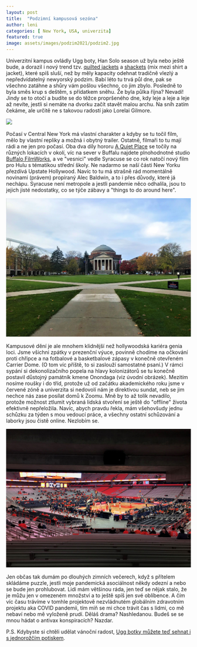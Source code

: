 ```yaml
---
layout: post
title:  "Podzimní kampusová sezóna"
author: leni
categories: [ New York, USA, univerzita]
featured: true
image: assets/images/podzim2021/podzim2.jpg
---
```


Univerzitní kampus ovládly Ugg boty, Han Solo season už byla nebo ještě bude, a dorazil i nový trend tzv. <a href="https://www.amazon.com/QUILTED-FRONT-JACKET-Medium-MAUVE/dp/B09HY92MDM/ref=sr_1_4_sspa?keywords=quilted+jacket&qid=1636813532&sr=8-4-spons&psc=1&spLa=ZW5jcnlwdGVkUXVhbGlmaWVyPUFGTE9HTVAzRjlFVVEmZW5jcnlwdGVkSWQ9QTAxODA5MzIzNVNMTVBQU0gySVNUJmVuY3J5cHRlZEFkSWQ9QTAyOTU2MTcxUDNDNk9NWTdKUFNSJndpZGdldE5hbWU9c3BfYXRmJmFjdGlvbj1jbGlja1JlZGlyZWN0JmRvTm90TG9nQ2xpY2s9dHJ1ZQ==">quilted jackets</a> a <a href="https://www.amazon.com/dp/B09GK4527G/ref=sspa_dk_detail_1?psc=1&pd_rd_i=B09GK4527G&pd_rd_w=2b5jr&pf_rd_p=887084a2-5c34-4113-a4f8-b7947847c308&pd_rd_wg=a1AWm&pf_rd_r=ZZTB2037JYGSM7ME6V3B&pd_rd_r=9f1c83f9-5f1b-4b4e-ace2-1d1158b868ed&smid=ANDGJ6ZM9IUX2&spLa=ZW5jcnlwdGVkUXVhbGlmaWVyPUEzVFFUMTcxUTNZT0VSJmVuY3J5cHRlZElkPUEwODcxNzQzM1BJVTBYU0syWVlSMyZlbmNyeXB0ZWRBZElkPUEwNjAxOTcxQjI1RkVEU1VQUzBRJndpZGdldE5hbWU9c3BfZGV0YWlsJmFjdGlvbj1jbGlja1JlZGlyZWN0JmRvTm90TG9nQ2xpY2s9dHJ1ZQ==">shackets</a> (mix mezi shirt a jacket), které spíš sluší, než by měly kapacity odehnat tradičně vlezlý a nepředvídatelný newyorský podzim. Babí léto tu trvá půl dne, pak se všechno zatáhne a shůry vám pošlou všechno, co jim zbylo. Posledně to byla směs krup s deštěm, s přídatkem sněhu. Že byla půlka října? Nevadí! Jindy se to otočí a budíte se do těžce propršeného dne, kdy leje a leje a leje až nevíte, jestli si nemáte na dvorku začít stavět malou archu. Na sníh zatím čekáme, ale určitě ne s takovou radostí jako Lorelai Gilmore.

<img src="/assets/images/podzim2021/podzim1.jpg">

Počasí v Central New York má vlastní charakter a kdyby se tu točil film, mělo by vlastní repliky a možná i obytný trailer. Ostatně, filmaři to tu mají rádi a ne jen pro počasí. Oba dva díly hororu <a href="https://www.imdb.com/title/tt6644200/">A Quiet Place</a> se točily na různých lokacích v okolí, víc na sever v Buffalu najdete plnohodnotné studio <a href="https://www.buffalofilmworks.com/">Buffalo FilmWorks</a>, a ve "vesnici" vedle Syracuse se co rok natočí nový film pro Hulu s tématikou střední školy. Ne nadarmo se naší části New Yorku přezdívá Upstate Hollywood. Navíc to tu má strašně rád momentálně novinami (právem) propíraný Alec Baldwin, a to i přes důvody, které já nechápu. Syracuse není metropole a jestli pandemie něco odhalila, jsou to jejich jisté nedostatky, co se týče zábavy a "things to do around here". 

<img src="/assets/images/podzim2021/podzim7.jpg">

Kampusové dění je ale mnohem klidnější než hollywoodská kariéra genia loci. Jsme všichni zpátky v prezenční výuce, povinně chodíme na očkování proti chřipce a na fotbalové a basketbalové zápasy v konečně otevřeném Carrier Dome. (O tom víc příště, to si zaslouží samostatné psaní.) V rámci sypání si dekonolizačního popela na hlavy kolonizátorů se tu konečně postavil důstojný památník kmene Onondaga (viz úvodní obrázek). Mezitím nosíme roušky i do tříd, protože už od začátku akademického roku jsme v červené zóně a univerzita si nedovolí nám je direktivou sundat, neb se jim nechce nás zase posílat domů k Zoomu. Mně by to až tolik nevadilo, protože možnost ztlumit vybraná lidská stvoření se ještě do "offline" života efektivně nepřeložila. Navíc, abych pravdu řekla, mám všehovšudy jednu schůzku za týden s mou vedoucí práce, a všechny ostatní schůzování a laborky jsou čistě online. Nezlobím se.

<img src="/assets/images/podzim2021/podzim5.jpg">

Jen občas tak dumám po dlouhých zimních večerech, když s přítelem skládáme puzzle, jestli moje pandemická asociálnost někdy odezní a nebo se bude jen prohlubovat. Lidi mám většinou ráda, jen teď se nějak stalo, že je můžu jen v omezeném množství a to ještě spíš jen své oblíbence. A čím víc času trávíme v tomhle projektově nezvládnutém globálním zdravotním projektu aka COVID pandemii, tím míň se mi chce trávit čas s lidmi, co mě nebaví nebo mě vyloženě prudí. Děláš drama? Nashledanou. Budeš se se mnou hádat o antivax konspiracích? Nazdar. 


 P.S. Kdybyste si chtěli udělat vánoční radost, <a href="https://theoodie.com/products/the-oodie-original-slipper-boots-unicorn">Ugg botky můžete teď sehnat i s jednorožčím potiskem</a>.
